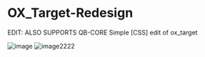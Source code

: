# OX_Target-Redesign
EDIT: ALSO SUPPORTS QB-CORE
Simple [CSS] edit of ox_target

![image](https://github.com/user-attachments/assets/94ce2690-b113-4bb0-8f61-34583e8ecb1e)
![image2222](https://github.com/user-attachments/assets/398efcad-f7d4-48cd-a80c-29d4091b9216)
